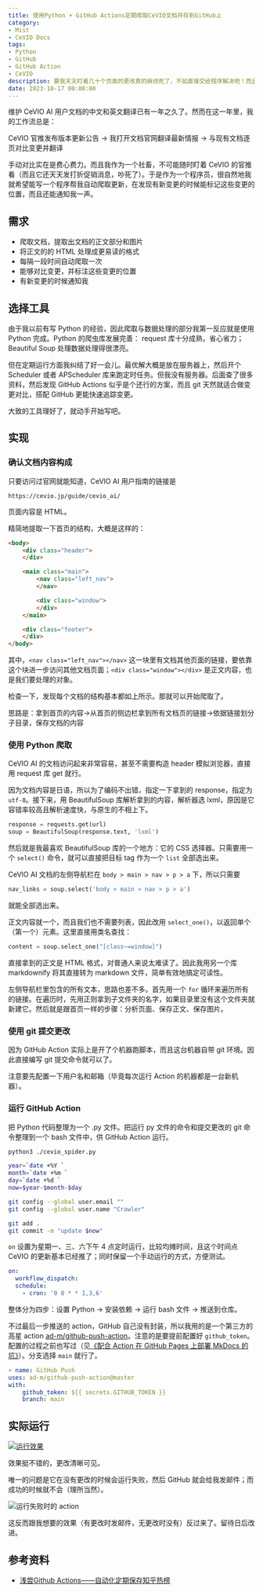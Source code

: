 ```yaml
---
title: 使用Python + GitHub Actions定期爬取CeVIO文档并存到GitHub上
category:
- Mist
- CeVIO Docs
tags:
- Python
- GitHub
- GitHub Action
- CeVIO
description: 要我天天盯着几十个页面的更改真的麻烦死了，不如直接交给程序解决吧！而且早就该这么做了。
date: 2023-10-17 00:00:00
---
```


维护 CeVIO AI 用户文档的中文和英文翻译已有一年之久了。然而在这一年里，我的工作流总是：

CeVIO 官推发布版本更新公告 -> 我打开文档官网翻译最新情报 -> 与现有文档逐页对比变更并翻译

手动对比实在是费心费力。而且我作为一个社畜，不可能随时盯着 CeVIO 的官推看（而且它还天天发打折促销消息，吵死了）。于是作为一个程序员，很自然地我就希望能写一个程序帮我自动爬取更新，在发现有新变更的时候能标记这些变更的位置，而且还能通知我一声。

## 需求

- 爬取文档，提取出文档的正文部分和图片
- 将正文的的 HTML 处理成更易读的格式
- 每隔一段时间自动爬取一次
- 能够对比变更，并标注这些变更的位置
- 有新变更的时候通知我

## 选择工具

由于我以前有写 Python 的经验，因此爬取与数据处理的部分我第一反应就是使用 Python 完成。Python 的爬虫库发展完善： request 库十分成熟，省心省力；Beautiful Soup 处理数据处理得很漂亮。

但在定期运行方面我纠结了好一会儿。最优解大概是放在服务器上，然后开个 Scheduler 或者 APScheduler 库来跑定时任务。但我没有服务器。后面查了很多资料，然后发现 GitHub Actions 似乎是个还行的方案，而且 git 天然就适合做变更对比，搭配 GitHub 更能快速追踪变更。

大致的工具理好了，就动手开始写吧。

## 实现

### 确认文档内容构成

只要访问过官网就能知道，CeVIO AI 用户指南的链接是

```plain
https://cevio.jp/guide/cevio_ai/
```

页面内容是 HTML。

精简地提取一下首页的结构，大概是这样的：

```html
<body>
    <div class="header">
    </div>

    <main class="main">
        <nav class="left_nav">
        </nav>

        <div class="window">
        </div>
    </main>

    <div class="footer">
    </div>
</body>
```

其中，`<nav class="left_nav"></nav>` 这一块里有文档其他页面的链接，要依靠这个块进一步访问其他文档页面；`<div class="window"></div>` 是正文内容，也是我们要处理的对象。

检查一下，发现每个文档的结构基本都如上所示。那就可以开始爬取了。

思路是：拿到首页的内容->从首页的侧边栏拿到所有文档页的链接->依据链接划分子目录，保存文档的内容

### 使用 Python 爬取

CeVIO AI 的文档访问起来非常容易，甚至不需要构造 header 模拟浏览器，直接用 request 库 get 就行。

因为文档内容是日语，所以为了编码不出错，指定一下拿到的 response，指定为 `utf-8`。接下来，用 BeautifulSoup 库解析拿到的内容，解析器选 lxml，原因是它容错率较高且解析速度快，与原生的不相上下。

```python
response = requests.get(url)
soup = BeautifulSoup(response.text, 'lxml')
```

然后就是我最喜欢 BeautifulSoup 库的一个地方：它的 CSS 选择器。只需要用一个 `select()` 命令，就可以直接把目标 tag 作为一个 `list` 全部选出来。

CeVIO AI 文档的左侧导航栏在 `body > main > nav > p > a` 下，所以只需要

```python
nav_links = soup.select('body > main > nav > p > a')
```

就能全部选出来。

正文内容就一个，而且我们也不需要列表，因此改用 `select_one()`，以返回单个（第一个）元素。这里直接用类名查找：

```python
content = soup.select_one("[class~=window]")
```

直接拿到的正文是 HTML 格式，对普通人来说太难读了。因此我用另一个库 markdownify 将其直接转为 markdown 文件，简单有效地搞定可读性。

左侧导航栏里包含的所有文本，思路也差不多。首先用一个 `for` 循环来遍历所有的链接。在遍历时，先用正则拿到子文件夹的名字，如果目录里没有这个文件夹就新建它。然后就是跟首页一样的步骤：分析页面、保存正文、保存图片。

### 使用 git 提交更改

因为 GitHub Action 实际上是开了个机器跑脚本，而且这台机器自带 git 环境。因此直接编写 git 提交命令就可以了。

注意要先配置一下用户名和邮箱（毕竟每次运行 Action 的机器都是一台新机器）。

### 运行 GitHub Action

把 Python 代码整理为一个 .py 文件。把运行 py 文件的命令和提交更改的 git 命令整理到一个 bash 文件中，供 GitHub Action 运行。

```bash
python3 ./cevio_spider.py

year=`date +%Y `
month=`date +%m `
day=`date +%d `
now=$year-$month-$day

git config --global user.email ""
git config --global user.name "Crawler"

git add .
git commit -m "update $now"
```

`on` 设置为星期一、三、六下午 4 点定时运行，比较均摊时间，且这个时间点 CeVIO 的更新基本已经推了；同时保留一个手动运行的方式，方便测试。

```yml
on: 
  workflow_dispatch:
  schedule:
    - cron: '0 8 * * 1,3,6'
```

整体分为四步：设置 Python → 安装依赖 → 运行 bash 文件 → 推送到仓库。

不过最后一步推送的 action，GitHub 自己没有封装，所以我用的是一个第三方的高星 action [ad-m/github-push-action](https://github.com/ad-m/github-push-action)。注意的是要提前配置好 `github_token`。配置的过程之前也写过（见[《配合 Action 在 GitHub Pages 上部署 MkDocs 的坑》](/Berksey/deploy-mkdocs)）。分支选择 `main` 就行了。

```yml
- name: GitHub Push
uses: ad-m/github-push-action@master
with: 
    github_token: ${{ secrets.GITHUB_TOKEN }}
    branch: main
```

## 实际运行

[![运行效果](Snipaste_2023-10-27_17-38-34.png)](Snipaste_2023-10-27_17-38-34.png)

效果挺不错的，更改清晰可见。

唯一的问题是它在没有更改的时候会运行失败，然后 GitHub 就会给我发邮件；而成功的时候就不会（理所当然）。

![运行失败时的 action](Snipaste_2023-10-27_17-40-02.png)

这反而跟我想要的效果（有更改时发邮件，无更改时没有）反过来了。留待日后改进。

## 参考资料

- [浅尝Github Actions——自动化定期保存知乎热榜](https://zhuanlan.zhihu.com/p/463667802)